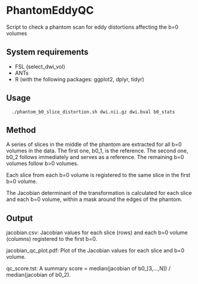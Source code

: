 # PhantomEddyQC
Script to check a phantom scan for eddy distortions affecting the b=0 volumes

## System requirements

* FSL (select_dwi_vol)
* ANTs
* R (with the following packages: ggplot2, dplyr, tidyr)

## Usage

```
  ./phantom_b0_slice_distortion.sh dwi.nii.gz dwi.bval b0_stats
```

## Method

A series of slices in the middle of the phantom are extracted for all b=0 volumes in the
data. The first one, b0_1, is the reference. The second one, b0_2 follows immediately and
serves as a reference. The remaining b=0 volumes follow b>0 volumes.

Each slice from each b=0 volume is registered to the same slice in the first b=0 volume.

The Jacobian determinant of the transformation is calculated for each slice and each b=0
volume, within a mask around the edges of the phantom.


## Output

jacobian.csv: Jacobian values for each slice (rows) and each b=0 volume (columns)
registered to the first b=0.

jacobian_qc_plot.pdf: Plot of the Jacobian values for each slice and b=0 volume.

qc_score.tst: A summary score = median(jacobian of b0_[3,...,N]) / median(jacobian of
b0_2).
